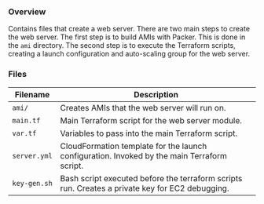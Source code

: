 ### Overview

Contains files that create a web server.  There are two main steps to create the web server.  The first step is to
build AMIs with Packer.  This is done in the `ami` directory.  The second step is to execute the Terraform scripts, 
creating a launch configuration and auto-scaling group for the web server.

### Files

| Filename                 | Description                                                                                      |
|--------------------------|--------------------------------------------------------------------------------------------------|
| `ami/`                   | Creates AMIs that the web server will run on.                                                    |
| `main.tf`                | Main Terraform script for the web server module.                                                 |
| `var.tf`                 | Variables to pass into the main Terraform script.                                                |
| `server.yml`             | CloudFormation template for the launch configuration.  Invoked by the main Terraform script.     |
| `key-gen.sh`             | Bash script executed before the terraform scripts run.  Creates a private key for EC2 debugging. |